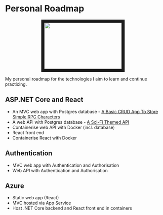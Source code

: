 # Personal Roadmap

<p align="center">
<img src="https://t4.ftcdn.net/jpg/04/34/50/45/360_F_434504568_fsXJyj5tiFDutTjZYD4vaWrjCUKaAMRg.jpg" width="250" height="150" border="10"/>
</p>

My personal roadmap for the technologies I aim to learn and continue practicing.

## ASP.NET Core and React
- An MVC web app with Postgres database - [A Basic CRUD App To Store Simple RPG Characters](https://github.com/ForeverThinking/character-card-collection)
- A web API with Postgres database - [A Sci-Fi Themed API](https://github.com/ForeverThinking/sea-base-api)
- Containerise web API with Docker (incl. database)
- React front end
- Containerise React with Docker

## Authentication
- MVC web app with Authentication and Authorisation
- Web API with Authentication and Authorisation

## Azure
- Static web app (React)
- MVC hosted via App Service
- Host .NET Core backend and React front end in containers

